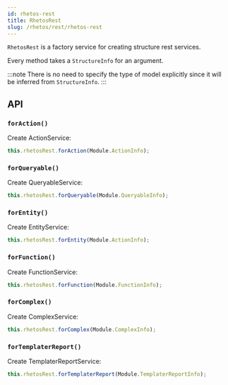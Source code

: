 ```yaml
---
id: rhetos-rest
title: RhetosRest
slug: /rhetos/rest/rhetos-rest
---
```


`RhetosRest` is a factory service for creating structure rest services.

Every method takes a `StructureInfo` for an argument.

:::note
There is no need to specify the type of model explicitly since it will be inferred from `StructureInfo`.
:::

## API

### `forAction()`
Create ActionService:

```ts
this.rhetosRest.forAction(Module.ActionInfo);
````

### `forQueryable()`
Create QueryableService:

```ts
this.rhetosRest.forQueryable(Module.QueryableInfo);
````


### `forEntity()`
Create EntityService:

```ts
this.rhetosRest.forEntity(Module.ActionInfo);
````


### `forFunction()`
Create FunctionService:

```ts
this.rhetosRest.forFunction(Module.FunctionInfo);
````


### `forComplex()`
Create ComplexService:

```ts
this.rhetosRest.forComplex(Module.ComplexInfo);
````


### `forTemplaterReport()`
Create TemplaterReportService:

```ts
this.rhetosRest.forTemplaterReport(Module.TemplaterReportInfo);
````
